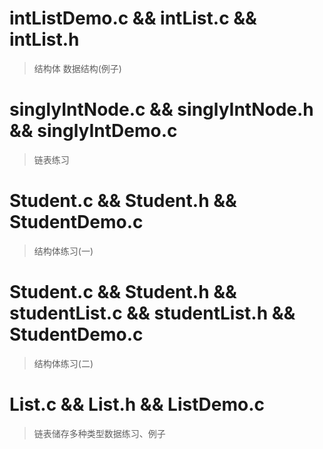 # intListDemo.c && intList.c && intList.h
>结构体 数据结构(例子)

    
# singlyIntNode.c && singlyIntNode.h && singlyIntDemo.c
>链表练习

# Student.c && Student.h && StudentDemo.c
>结构体练习(一)

# Student.c && Student.h && studentList.c && studentList.h && StudentDemo.c
>结构体练习(二)

# List.c && List.h && ListDemo.c
>链表储存多种类型数据练习、例子
